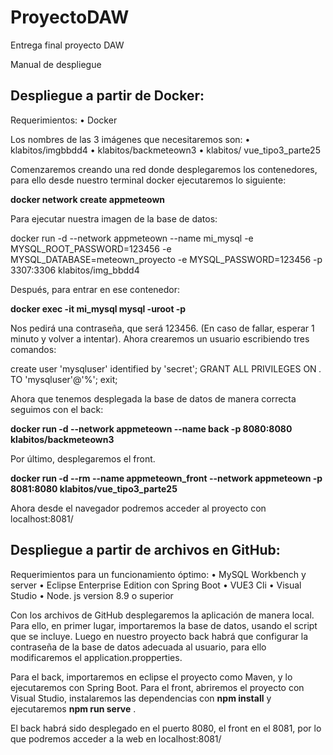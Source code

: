 # ProyectoDAW
Entrega final proyecto DAW

Manual de despliegue

## Despliegue a partir de Docker:

Requerimientos:
• Docker

Los nombres de las 3 imágenes que necesitaremos son:
• klabitos/imgbbdd4
• klabitos/backmeteown3
• klabitos/ vue_tipo3_parte25

Comenzaremos creando una red donde desplegaremos los contenedores, para ello desde nuestro terminal docker ejecutaremos lo siguiente:

**docker network create appmeteown** 

Para ejecutar nuestra imagen de la base de datos:

docker run -d --network appmeteown --name mi_mysql -e MYSQL_ROOT_PASSWORD=123456 -e MYSQL_DATABASE=meteown_proyecto -e MYSQL_PASSWORD=123456 -p 3307:3306 klabitos/img_bbdd4

Después, para entrar en ese contenedor:

**docker exec -it mi_mysql mysql -uroot -p** 

Nos pedirá una contraseña, que será 123456. (En caso de fallar, esperar 1 minuto y volver a intentar). Ahora crearemos un usuario escribiendo tres comandos:

create user 'mysqluser' identified by 'secret';
GRANT ALL PRIVILEGES ON *.* TO 'mysqluser'@'%';
exit;

Ahora que tenemos desplegada la base de datos de manera correcta seguimos con el back:

**docker run -d --network appmeteown --name back -p 8080:8080 klabitos/backmeteown3** 

Por último, desplegaremos el front.

**docker run -d --rm --name appmeteown_front --network appmeteown -p 8081:8080 klabitos/vue_tipo3_parte25** 

Ahora desde el navegador podremos acceder al proyecto con localhost:8081/

## Despliegue a partir de archivos en GitHub:

Requerimientos para un funcionamiento óptimo:
• MySQL Workbench y server
• Eclipse Enterprise Edition con Spring Boot
• VUE3 Cli
• Visual Studio
• Node. js version 8.9 o superior

Con los archivos de GitHub desplegaremos la aplicación de manera local. Para ello, en primer lugar, importaremos la base de datos, usando el script que se incluye. Luego en nuestro proyecto back habrá que configurar la contraseña de la base de datos adecuada al usuario, para ello modificaremos el application.propperties.

Para el back, importaremos en eclipse el proyecto como Maven, y lo ejecutaremos con Spring Boot.
Para el front, abriremos el proyecto con Visual Studio, instalaremos las dependencias con **npm install**  y ejecutaremos **npm run serve** .

El back habrá sido desplegado en el puerto 8080, el front en el 8081, por lo que podremos acceder a la web en localhost:8081/
